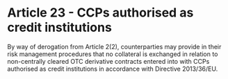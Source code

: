 # Article 23 - CCPs authorised as credit institutions


By way of derogation from Article 2(2), counterparties may provide in their risk management procedures that no collateral is exchanged in relation to non-centrally cleared OTC derivative contracts entered into with CCPs authorised as credit institutions in accordance with Directive 2013/36/EU.
